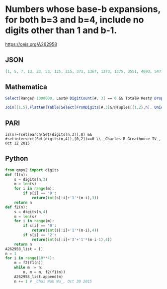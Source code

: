 # Numbers whose base\-b expansions, for both b\=3 and b\=4, include no digits other than 1 and b\-1\.
https://oeis.org/A262958
## JSON
```JSON
[1, 5, 7, 13, 23, 53, 125, 215, 373, 1367, 1373, 1375, 3551, 4093, 5471, 5495, 5503, 30581, 30589, 32765, 32767, 56821, 56831, 89557, 96119, 96215, 96223, 97655, 98135, 98141, 98143, 98167, 98293, 98303, 351743, 352093, 521599, 521693, 521717, 521719, 524119, 524149, 875893, 875903, 884725, 884735]
```
## Mathematica
```Mathematica
Select[Range@ 1000000, Last@ DigitCount[#, 3] == 0 && Total@ Rest@ Drop[DigitCount[#, 4], {3}] == 0 &] (* _Michael De Vlieger_, Oct 05 2015 *)
```
```Mathematica
Join[{1,5},Flatten[Table[Select[FromDigits[#,3]&/@Tuples[{1,2},n], Union[ IntegerDigits[ #,4]] =={1,3}&],{n,20}]]] (* _Harvey P. Dale_, Jun 14 2016 *)
```
## PARI
```PARI
is(n)=!setsearch(Set(digits(n,3)),0) && #setintersect(Set(digits(n,4)),[0,2])==0 \\ _Charles R Greathouse IV_, Oct 12 2015
```
## Python
```Python
from gmpy2 import digits
def f1(n):
    s = digits(n,3)
    m = len(s)
    for i in range(m):
        if s[i] == '0':
            return(int(s[:i]+'1'*(m-i),3))
    return n
def f2(n):
    s = digits(n,4)
    m = len(s)
    for i in range(m):
        if s[i] == '0':
            return(int(s[:i]+'1'*(m-i),4))
        if s[i] == '2':
            return(int(s[:i]+'3'+'1'*(m-i-1),4))
    return n
A262958_list = []
n = 1
for i in range(10**4):
    m = f2(f1(n))
    while m != n:
        n, m = m, f2(f1(m))
    A262958_list.append(m)
    n += 1 # _Chai Wah Wu_, Oct 30 2015
```
